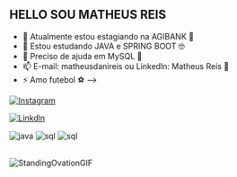 ## HELLO SOU MATHEUS REIS

- 🔭 Atualmente estou estagiando na AGIBANK 🏦
- 🌱 Estou estudando JAVA e SPRING BOOT 🤓
- 🤔 Preciso de ajuda em MySQL 🤯
- 📫 E-mail: matheusdanireis ou Linkedln: Matheus Reis 📩
- ⚡ Amo futebol ⚽
-->

[![Instagram](https://img.shields.io/badge/Instagram-E4405F?style=for-the-badge&logo=instagram&logoColor=white)](https://www.instagram.com/ma.reis97?igsh=MTdna2hqajFvNjVwNA%3D%3D&utm_source=qr)

[![Linkdln](https://img.shields.io/badge/LinkedIn-0077B5?style=for-the-badge&logo=linkedin&logoColor=white)](https://www.linkedin.com/in/matheusrd-reis/)

<div style="display: inline_block">
  <img align="center" alt="java" src="https://icongr.am/devicon/java-plain.svg?size=70&color=ffffff" />
  <img align="center" alt="sql" src="https://icongr.am/devicon/mysql-plain.svg?size=70&color=ffffff" />
  <img align="center" alt="sql" src="https://icongr.am/devicon/windows8-original.svg?size=70&color=ffffff" />
</div><br/>


![StandingOvationGIF](https://github.com/user-attachments/assets/b80d00f3-69db-4284-8992-899bfe513156) 
